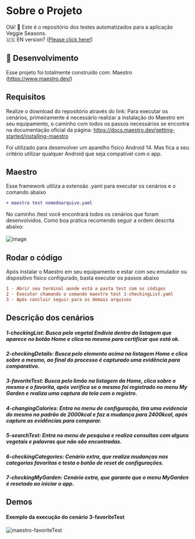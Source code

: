 # Sobre o Projeto
Olá! 👋
Este é o repositório dos testes automatizados para a aplicação Veggie Seasons. </br>
🇺🇸 EN version? (<a href="#english-version">Please click here!</a>)</p>

## 🔧 Desenvolvimento
Esse projeto foi totalmente construído com: Maestro (https://www.maestro.dev/)

## Requisitos
Realize o download do repositório através do link: 
Para executar os cenários, primeiramente é necessário realizar a instalação do Maestro em seu equipamento, o caminho com todos os passos necessários se encontra na documentação oficial da página: 
https://docs.maestro.dev/getting-started/installing-maestro

Foi utilizado para desenvolver um aparelho físico Android 14. 
Mas fica a seu critério utilizar qualquer Android que seja compatível com o app.


## Maestro
Esse framework utiliza a extensão .yaml para executar os cenários e o comando abaixo
```diff
+ maestro test nomedoarquivo.yaml
```
No caminho /test você encontrará todos os cenários que foram desenvolvidos. 
Como boa prática recomendo seguir a ordem descrita abaixo:  
</br>
![image](https://github.com/user-attachments/assets/e5ae926b-2d41-4939-87e9-7b3c70d32717)

## Rodar o código
Após instalar o Maestro em seu equipamento e estar com seu emulador ou dispositivo físico configurado, basta executar os passos abaixo
```diff
1 - Abrir seu terminal aonde está a pasta test com os códigos
2 - Executar chamando o comando maestro test 1-checkingList.yaml
3 - Após concluir seguir para os demais arquivos
```
## Descrição dos cenários
##### 1-checkingList: Busca pelo vegetal Endívia dentro da listagem que aparece no botão Home e clica no mesmo para certificar que está ok.
##### 2-checkingDetails: Busca pelo elemento acima na listagem Home e clica sobre o mesmo, ao final do processo é capturado uma evidência para comparativo.
##### 3-favoriteTest: Busca pelo limão na listagem da Home, clica sobre o mesmo e o favorita, após verifica se o mesmo foi registrado no menu My Garden e realiza uma captura da tela com o registro.
##### 4-changingCalories: Entra no menu de configuração, tira uma evidencia do mesmo no padrão de 2000kcal e faz a mudança para 2400kcal, após captura as evidências para comparar.
##### 5-searchTest: Entra no menu de pesquisa e realiza consultas com alguns vegetais e palavras que não são encontradas.
##### 6-checkingCategories: Cenário extra, que realiza mudanças nas categorias favoritas e testa o botão de reset de configuraçöes.
##### 7-checkingMyGarden: Cenário extra, que garante que o menu MyGarden é resetado ao iniciar o app.

## Demos
#### Exemplo da execução do cenário 3-favoriteTest
![maestro-favoriteTest](https://github.com/user-attachments/assets/01e0d94e-dcd7-477e-8027-150c7690d52b)


<a id="english-version"></a>
















